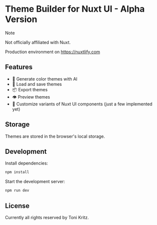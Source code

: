 # Theme Builder for Nuxt UI - **Alpha Version**

> [!NOTE]
> Not officially affiliated with Nuxt.

Production environment on
https://nuxtlify.com

## Features
- 🤖 Generate color themes with AI
- 💾 Load and save themes
- 📦 Export themes
- 👁️ Preview themes
- 🎨 Customize variants of Nuxt UI components (just a few implemented yet)

## Storage
Themes are stored in the browser's local storage.

## Development

Install dependencies:
```bash
npm install
```

Start the development server:
```bash
npm run dev
```

## License
Currently all rights reserved by Toni Kritz. 
